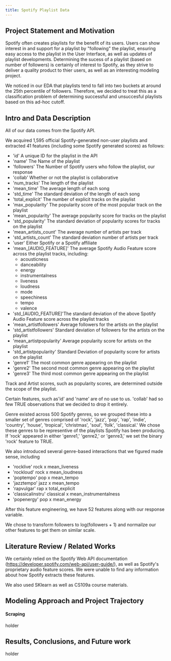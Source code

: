 ```yaml
---
title: Spotify Playlist Data
---
```


## Project Statement and Motivation

Spotify often creates playlists for the benefit of its users. Users can show interest in and support for a playlist by "following" the playlist, ensuring easy access to the playlist in the User Interface, as well as updates of playlist developments. Determining the sucess of a playlist (based on number of followers) is certainly of interest to Spotify, as they strive to deliver a quality product to thier users, as well as an interesting modeling project.

We noticed in our EDA that playlists tend to fall into two buckets at around the 25th percentile of followers. Therefore, we decided to treat this as a classification problem of determining successful and unsuccesful playlists based on this ad-hoc cutoff.

## Intro and Data Description

All of our data comes from the Spotify API.

We acquired 1,595 official Spotify-generated non-user playlists and extracted 41 features (including some Spotify generated scores) as follows:

* 'id' A unique ID for the playlist in the API
* 'name' The Name of the playlist
* 'followers' The Number of Spotify users who follow the playlist, our response
* 'collab' Whether or not the playlist is collaborative
* 'num_tracks' The length of the playlist
* 'mean_time' The average length of each song 
* 'std_time' The standard deviation of the length of each song
* 'total_explicit' The number of explicit tracks on the playlist
* 'max_popularity' The popularity score of the most popular track on the playlist
* 'mean_popularity' The average popularity score for tracks on the playlist
* 'std_popularity' The standard deviation of popularity scores for tracks on the playlist
* 'mean_artists_count' The average number of artists per track
* 'std_artists_count' The standard deviation number of artists per track
* 'user' Either Spotify or a Spotify affiliate
* 'mean_\[AUDIO_FEATURE\]' The average Spotify Audio Feature score across the playlist tracks, including:
    * acousticness
    * danceability
    * energy
    * instrumentalness
    * liveness
    * loudness
    * mode
    * speechiness
    * tempo
    * valence
* 'std_\[AUDIO_FEATURE\]'The standard deviation of the above Spotify Audio Feature score across the playlist tracks
* 'mean_artistfollowers' Average followers for the artists on the playlist
* 'std_artistfollowers' Standard deviation of followers for the artists on the playlist
* 'mean_artistpopularity' Average popularity score for artists on the playlist
* 'std_artistpopularity' Standard Deviation of popularity score for artists on the playlist
* 'genre1' The most common genre appearing on the playlist
* 'genre2' The second most common genre appearing on the playlist
* 'genre3' The third most common genre appearing on the playlist

Track and Artist scores, such as popularity scores, are determined outside the scope of the playlist.

Certain features, such as'id' and 'name' are of no use to us. 'collab' had so few TRUE observations that we decided to drop it entirely. 

Genre existed across 500 Spotify genres, so we grouped these into a smaller set of genres comprised of 'rock', 'jazz', 'pop', 'rap', 'indie', 'country', 'house', 'tropical', 'christmas', 'soul', 'folk', 'classical.' We chose these genres to be representive of the playlists Spotify has been producing. If 'rock' appeared in either 'genre1,' 'genre2,' or 'genre3,' we set the binary 'rock' feature to TRUE.

We also introduced several genre-based interactions that we figured made sense, including
* 'rocklive' rock x mean_liveness
* 'rockloud' rock x mean_loudness
* 'poptempo' pop x mean_tempo
* 'jazztempo' jazz x mean_tempo
* 'rapvulgar' rap x total_explicit
* 'classicalinstru' classical x mean_instrumentalness
* 'popenergy' pop x mean_energy

After this feature engineering, we have 52 features along with our response variable.

We chose to transform followers to log(followers + 1) and normailze our other features to get them on similar scale. 

## Literature Review / Related Works

We certainly relied on the Spotify Web API documentation (https://developer.spotify.com/web-api/user-guide/), as well as Spotify's proprietary audio feature scores. We were unable to find any information about how Spotify extracts these features.

We also used SKlearn as well as CS109a course materials.

## Modeling Approach and Project Trajectory

#### Scraping

holder

## Results, Conclusions, and Future work

holder
